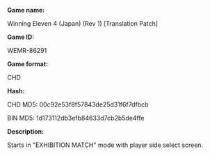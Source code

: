 **Game name:**

Winning Eleven 4 (Japan) (Rev 1) [Translation Patch]

**Game ID:**

WEMR-86291

**Game format:**

CHD

**Hash:**

CHD MD5: 00c92e53f8f57843de25d31f6f7dfbcb

BIN MD5: 1d173112db3efb84633d7cb2b5de4ffe


**Description:**

Starts in "EXHIBITION MATCH" mode with player side select screen.